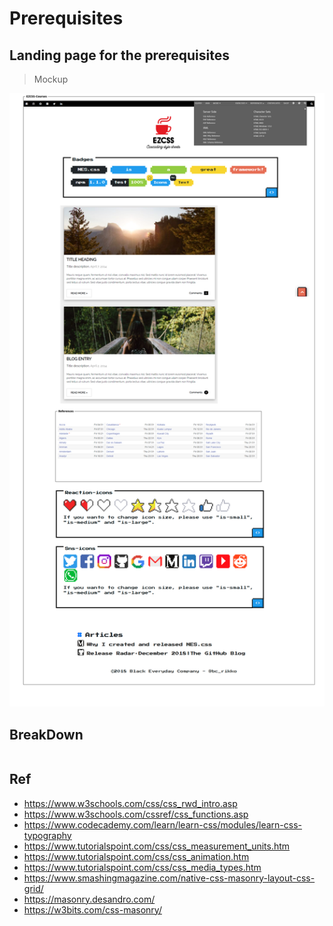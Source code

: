 # Prerequisites

## Landing page for the prerequisites

> Mockup

![v0](./documents/ezcss-landing-page-v0.png)

## BreakDown

```js

```

## Ref

- https://www.w3schools.com/css/css_rwd_intro.asp
- https://www.w3schools.com/cssref/css_functions.asp
- https://www.codecademy.com/learn/learn-css/modules/learn-css-typography
- https://www.tutorialspoint.com/css/css_measurement_units.htm
- https://www.tutorialspoint.com/css/css_animation.htm
- https://www.tutorialspoint.com/css/css_media_types.htm
- https://www.smashingmagazine.com/native-css-masonry-layout-css-grid/
- https://masonry.desandro.com/
- https://w3bits.com/css-masonry/
